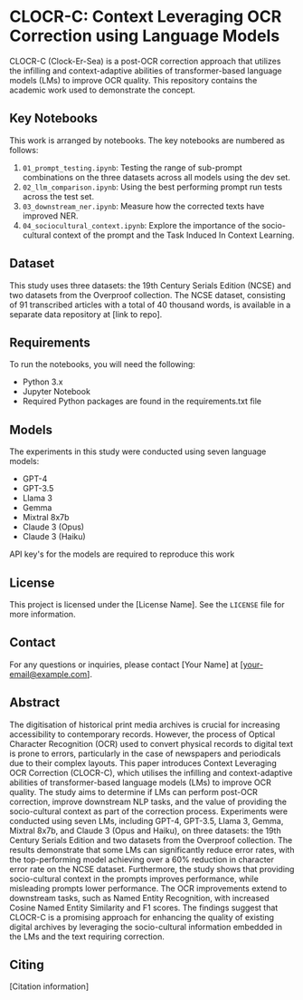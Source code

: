 # CLOCR-C: Context Leveraging OCR Correction using Language Models

CLOCR-C (Clock-Er-Sea) is a post-OCR correction approach that utilizes the infilling and context-adaptive abilities of transformer-based language models (LMs) to improve OCR quality. This repository contains the academic work used to demonstrate the concept.

## Key Notebooks

This work is arranged by notebooks. The key notebooks are numbered as follows:

1. `01_prompt_testing.ipynb`: Testing the range of sub-prompt combinations on the three datasets across all models using the dev set.
2. `02_llm_comparison.ipynb`: Using the best performing prompt run tests across the test set.
3. `03_downstream_ner.ipynb`: Measure how the corrected texts have improved NER.
4. `04_sociocultural_context.ipynb`: Explore the importance of the socio-cultural context of the prompt and the Task Induced In Context Learning.

## Dataset

This study uses three datasets: the 19th Century Serials Edition (NCSE) and two datasets from the Overproof collection. The NCSE dataset, consisting of 91 transcribed articles with a total of 40 thousand words, is available in a separate data repository at [link to repo].

## Requirements

To run the notebooks, you will need the following:

- Python 3.x
- Jupyter Notebook
- Required Python packages are found in the requirements.txt file

## Models

The experiments in this study were conducted using seven language models:

- GPT-4
- GPT-3.5
- Llama 3
- Gemma
- Mixtral 8x7b
- Claude 3 (Opus)
- Claude 3 (Haiku)

API key's for the models are required to reproduce this work

## License

This project is licensed under the [License Name]. See the `LICENSE` file for more information.

## Contact

For any questions or inquiries, please contact [Your Name] at [your-email@example.com].

## Abstract

The digitisation of historical print media archives is crucial for increasing accessibility to contemporary records. However, the process of Optical Character Recognition (OCR) used to convert physical records to digital text is prone to errors, particularly in the case of newspapers and periodicals due to their complex layouts. This paper introduces Context Leveraging OCR Correction (CLOCR-C), which utilises the infilling and context-adaptive abilities of transformer-based language models (LMs) to improve OCR quality. The study aims to determine if LMs can perform post-OCR correction, improve downstream NLP tasks, and the value of providing the socio-cultural context as part of the correction process. Experiments were conducted using seven LMs, including GPT-4, GPT-3.5, Llama 3, Gemma, Mixtral 8x7b, and Claude 3 (Opus and Haiku), on three datasets: the 19th Century Serials Edition and two datasets from the Overproof collection. The results demonstrate that some LMs can significantly reduce error rates, with the top-performing model achieving over a 60\% reduction in character error rate on the NCSE dataset. Furthermore, the study shows that providing socio-cultural context in the prompts improves performance, while misleading prompts lower performance. The OCR improvements extend to downstream tasks, such as Named Entity Recognition, with increased Cosine Named Entity Similarity and F1 scores. The findings suggest that CLOCR-C is a promising approach for enhancing the quality of existing digital archives by leveraging the socio-cultural information embedded in the LMs and the text requiring correction.

## Citing

[Citation information]
